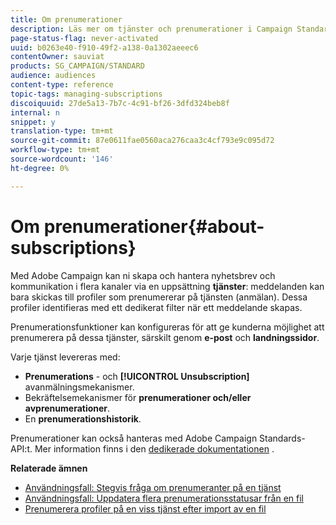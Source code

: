 ```yaml
---
title: Om prenumerationer
description: Läs mer om tjänster och prenumerationer i Campaign Standard.
page-status-flag: never-activated
uuid: b0263e40-f910-49f2-a138-0a1302aeeec6
contentOwner: sauviat
products: SG_CAMPAIGN/STANDARD
audience: audiences
content-type: reference
topic-tags: managing-subscriptions
discoiquuid: 27de5a13-7b7c-4c91-bf26-3dfd324beb8f
internal: n
snippet: y
translation-type: tm+mt
source-git-commit: 87e0611fae0560aca276caa3c4cf793e9c095d72
workflow-type: tm+mt
source-wordcount: '146'
ht-degree: 0%

---
```



# Om prenumerationer{#about-subscriptions}

Med Adobe Campaign kan ni skapa och hantera nyhetsbrev och kommunikation i flera kanaler via en uppsättning **tjänster**: meddelanden kan bara skickas till profiler som prenumererar på tjänsten (anmälan). Dessa profiler identifieras med ett dedikerat filter när ett meddelande skapas.

Prenumerationsfunktioner kan konfigureras för att ge kunderna möjlighet att prenumerera på dessa tjänster, särskilt genom **e-post** och **landningssidor**.

Varje tjänst levereras med:

* **Prenumerations** - och **[!UICONTROL Unsubscription]** avanmälningsmekanismer.
* Bekräftelsemekanismer för **prenumerationer och/eller avprenumerationer**.
* En **prenumerationshistorik**.

Prenumerationer kan också hanteras med Adobe Campaign Standards-API:t. Mer information finns i den [dedikerade dokumentationen](../../api/using/creating-a-service.md) .

**Relaterade ämnen**

* [Användningsfall: Stegvis fråga om prenumeranter på en tjänst](../../automating/using/incremental-query-on-subscribers.md)
* [Användningsfall: Uppdatera flera prenumerationsstatusar från en fil](../../automating/using/updating-subscriptions-from-file.md)
* [Prenumerera profiler på en viss tjänst efter import av en fil](../../automating/using/subscribing-profiles-from-file.md)
